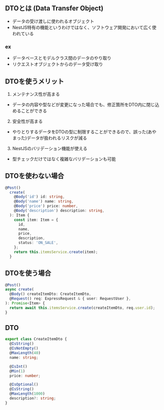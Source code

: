 ## DTOとは (Data Transfer Object)

- データの受け渡しに使われるオブジェクト
- NestJS特有の機能というわけではなく、ソフトウェア開発において広く使われている

### ex
- データベースとモデルクラス間のデータのやり取り
- リクエストオブジェクトからのデータ受け取り

## DTOを使うメリット

1. メンテナンス性が高まる
- データの内容や型などが変更になった場合でも、修正箇所をDTO内に閉じ込めることができる

2. 安全性が高まる
- やりとりするデータをDTOの型に制限することができるので、誤った(あやまった)データが扱われるリスクが減る

3. NestJSのバリデーション機能が使える
- 型チェックだけではなく複雑なバリデーションも可能


## DTOを使わない場合
```typescript
@Post()
  create(
    @Body('id') id: string,
    @Body('name') name: string,
    @Body('price') price: number,
    @Body('description') description: string,
  ): Item {
    const item: Item = {
      id,
      name,
      price,
      description,
      status: 'ON_SALE',
    };
    return this.itemsService.create(item);
  }
```

## DTOを使う場合
```typescript
@Post()
async create(
  @Body() createItemDto: CreateItemDto,
  @Request() req: ExpressRequest & { user: RequestUser },
): Promise<Item> {
  return await this.itemsService.create(createItemDto, req.user.id);
}
```
## DTO
```typescript
export class CreateItemDto {
  @IsString()
  @IsNotEmpty()
  @MaxLength(40)
  name: string;

  @IsInt()
  @Min(1)
  price: number;

  @IsOptional()
  @IsString()
  @MaxLength(1000)
  description?: string;
}
```